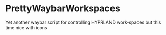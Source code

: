 # PrettyWaybarWorkspaces
Yet another waybar script for controlling HYPRLAND work-spaces but this time nice with icons
